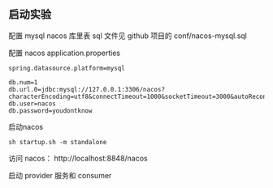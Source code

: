 ## 启动实验

配置 mysql nacos 库里表
sql 文件见 github 项目的 conf/nacos-mysql.sql

配置 nacos application.properties
```properties
spring.datasource.platform=mysql

db.num=1
db.url.0=jdbc:mysql://127.0.0.1:3306/nacos?characterEncoding=utf8&connectTimeout=1000&socketTimeout=3000&autoReconnect=true
db.user=nacos
db.password=youdontknow
```

启动nacos

```shell
sh startup.sh -m standalone
```

访问 nacos： http://localhost:8848/nacos

启动 provider 服务和 consumer
